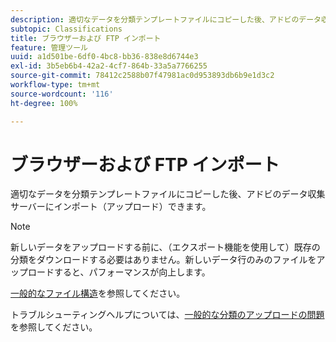 ```yaml
---
description: 適切なデータを分類テンプレートファイルにコピーした後、アドビのデータ収集サーバーにインポート（アップロード）できます。
subtopic: Classifications
title: ブラウザーおよび FTP インポート
feature: 管理ツール
uuid: a1d501be-6df0-4bc8-bb36-838e8d6744e3
exl-id: 3b5eb6b4-42a2-4cf7-864b-33a5a7766255
source-git-commit: 78412c2588b07f47981ac0d953893db6b9e1d3c2
workflow-type: tm+mt
source-wordcount: '116'
ht-degree: 100%

---
```


# ブラウザーおよび FTP インポート

適切なデータを分類テンプレートファイルにコピーした後、アドビのデータ収集サーバーにインポート（アップロード）できます。

>[!NOTE]
>
>新しいデータをアップロードする前に、（エクスポート機能を使用して）既存の分類をダウンロードする必要はありません。新しいデータ行のみのファイルをアップロードすると、パフォーマンスが向上します。

[一般的なファイル構造](/help/components/classifications/importer/c-saint-data-files.md)を参照してください。

トラブルシューティングヘルプについては、[一般的な分類のアップロードの問題](https://helpx.adobe.com/jp/analytics/kb/common-saint-upload-issues.html)を参照してください。
